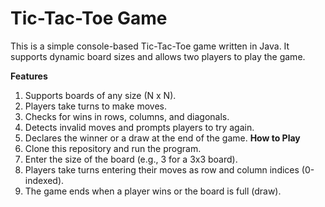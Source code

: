 # Tic-Tac-Toe Game

This is a simple console-based Tic-Tac-Toe game written in Java. It supports dynamic board sizes and allows two players to play the game.

**Features**
1. Supports boards of any size (N x N).
2. Players take turns to make moves.
3. Checks for wins in rows, columns, and diagonals.
4. Detects invalid moves and prompts players to try again.
5. Declares the winner or a draw at the end of the game.
**How to Play**
1. Clone this repository and run the program.
2. Enter the size of the board (e.g., 3 for a 3x3 board).
3. Players take turns entering their moves as row and column indices (0-indexed).
4. The game ends when a player wins or the board is full (draw).
